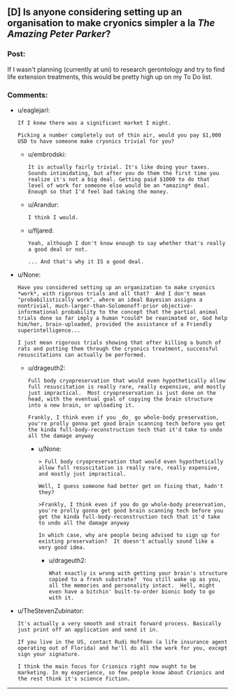 ## [D] Is anyone considering setting up an organisation to make cryonics simpler a la *The Amazing Peter Parker*?

### Post:

If I wasn't planning (currently at uni) to research gerontology and try to find life extension treatments, this would be pretty high up on my To Do list.

### Comments:

- u/eaglejarl:
  ```
  If I knew there was a significant market I might. 

  Picking a number completely out of thin air, would you pay $1,000 USD to have someone make cryonics trivial for you?
  ```

  - u/embrodski:
    ```
    It is actually fairly trivial. It's like doing your taxes. Sounds intimidating, but after you do them the first time you realize it's not a big deal. Getting paid $1000 to do that level of work for someone else would be an *amazing* deal. Enough so that I'd feel bad taking the money.
    ```

  - u/Arandur:
    ```
    I think I would.
    ```

  - u/fljared:
    ```
    Yeah, although I don't know enough to say whether that's really a good deal or not.

    ... And that's why it IS a good deal.
    ```

- u/None:
  ```
  Have you considered setting up an organization to make cryonics *work*, with rigorous trials and all that?  And I don't mean "probabilistically work", where an ideal Bayesian assigns a nontrivial, much-larger-than-Solomonoff-prior objective-informational probability to the concept that the partial animal trials done so far imply a human *could* be reanimated or, God help him/her, brain-uploaded, provided the assistance of a Friendly superintelligence...

  I just mean rigorous trials showing that after killing a bunch of rats and putting them through the cryonics treatment, successful resuscitations can actually be performed.
  ```

  - u/drageuth2:
    ```
    Full body cryopreservation that would even hypothetically allow full resuscitation is really rare, really expensive, and mostly just impractical.  Most cryopreservation is just done on the head, with the eventual goal of copying the brain structure into a new brain, or uploading it.

    Frankly, I think even if you _do_ go whole-body preservation, you're prolly gonna get good brain scanning tech before you get the kinda full-body-reconstruction tech that it'd take to undo all the damage anyway
    ```

    - u/None:
      ```
      > Full body cryopreservation that would even hypothetically allow full resuscitation is really rare, really expensive, and mostly just impractical.

      Well, I guess someone had better get on fixing that, hadn't they?

      >Frankly, I think even if you do go whole-body preservation, you're prolly gonna get good brain scanning tech before you get the kinda full-body-reconstruction tech that it'd take to undo all the damage anyway

      In which case, why are people being advised to sign up for existing preservation?  It doesn't actually sound like a very good idea.
      ```

      - u/drageuth2:
        ```
        What exactly is wrong with getting your brain's structure copied to a fresh substrate?  You still wake up as you, all the memories and personality intact.  Hell, might even have a bitchin' built-to-order bionic body to go with it.
        ```

- u/TheStevenZubinator:
  ```
  It's actually a very smooth and strait forward process. Basically just print off an application and send it in. 

  If you live in the US, contact Rudi Hoffman (a life insurance agent operating out of Florida) and he'll do all the work for you, except sign your signature. 

  I think the main focus for Crionics right now ought to be marketing. In my experience, so few people know about Crionics and the rest think it's science fiction.
  ```

---

